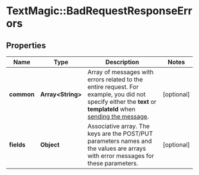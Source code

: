 # TextMagic::BadRequestResponseErrors

## Properties
Name | Type | Description | Notes
------------ | ------------- | ------------- | -------------
**common** | **Array&lt;String&gt;** | Array of messages with errors related to the entire request. For example, you did not specify either the **text** or **templateId** when [sending the message](http://docs.textmagictesting.com/tag#Outbound-Messages).  | [optional] 
**fields** | **Object** | Associative array. The keys are the POST/PUT parameters names and the values are arrays with error messages for these parameters.  | [optional] 


